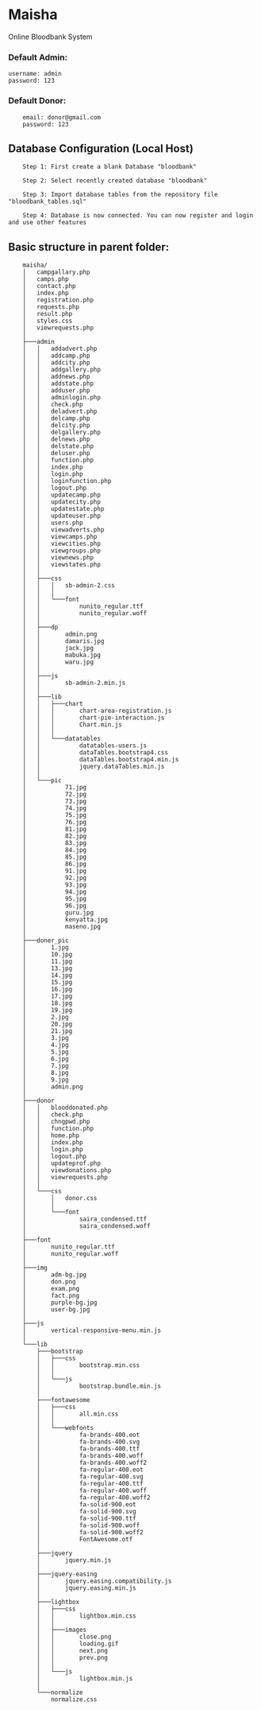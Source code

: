 # Maisha
Online Bloodbank System

### Default Admin:
	username: admin
	password: 123

### Default Donor:	
```
	email: donor@gmail.com
	password: 123
```

## Database Configuration  (Local Host)
```	
	Step 1: First create a blank Database "bloodbank"
	
	Step 2: Select recently created database "bloodbank"

	Step 3: Import database tables from the repository file  "bloodbank_tables.sql"

	Step 4: Database is now connected. You can now register and login and use other features
```

## Basic structure in parent folder:
		maisha/
		│   campgallary.php
		│   camps.php
		│   contact.php
		│   index.php
		│   registration.php
		│   requests.php
		│   result.php
		│   styles.css
		│   viewrequests.php
		│
		├───admin
		│   │   addadvert.php
		│   │   addcamp.php
		│   │   addcity.php
		│   │   addgallery.php
		│   │   addnews.php
		│   │   addstate.php
		│   │   adduser.php
		│   │   adminlogin.php
		│   │   check.php
		│   │   deladvert.php
		│   │   delcamp.php
		│   │   delcity.php
		│   │   delgallery.php
		│   │   delnews.php
		│   │   delstate.php
		│   │   deluser.php
		│   │   function.php
		│   │   index.php
		│   │   login.php
		│   │   loginfunction.php
		│   │   logout.php
		│   │   updatecamp.php
		│   │   updatecity.php
		│   │   updatestate.php
		│   │   updateuser.php
		│   │   users.php
		│   │   viewadverts.php
		│   │   viewcamps.php
		│   │   viewcities.php
		│   │   viewgroups.php
		│   │   viewnews.php
		│   │   viewstates.php
		│   │
		│   ├───css
		│   │   │   sb-admin-2.css
		│   │   │
		│   │   └───font
		│   │           nunito_regular.ttf
		│   │           nunito_regular.woff
		│   │
		│   ├───dp
		│   │       admin.png
		│   │       damaris.jpg
		│   │       jack.jpg
		│   │       mabuka.jpg
		│   │       waru.jpg
		│   │
		│   ├───js
		│   │       sb-admin-2.min.js
		│   │
		│   ├───lib
		│   │   ├───chart
		│   │   │       chart-area-registration.js
		│   │   │       chart-pie-interaction.js
		│   │   │       Chart.min.js
		│   │   │
		│   │   └───datatables
		│   │           datatables-users.js
		│   │           dataTables.bootstrap4.css
		│   │           dataTables.bootstrap4.min.js
		│   │           jquery.dataTables.min.js
		│   │
		│   └───pic
		│           71.jpg
		│           72.jpg
		│           73.jpg
		│           74.jpg
		│           75.jpg
		│           76.jpg
		│           81.jpg
		│           82.jpg
		│           83.jpg
		│           84.jpg
		│           85.jpg
		│           86.jpg
		│           91.jpg
		│           92.jpg
		│           93.jpg
		│           94.jpg
		│           95.jpg
		│           96.jpg
		│           guru.jpg
		│           kenyatta.jpg
		│           maseno.jpg
		│
		├───doner_pic
		│       1.jpg
		│       10.jpg
		│       11.jpg
		│       13.jpg
		│       14.jpg
		│       15.jpg
		│       16.jpg
		│       17.jpg
		│       18.jpg
		│       19.jpg
		│       2.jpg
		│       20.jpg
		│       21.jpg
		│       3.jpg
		│       4.jpg
		│       5.jpg
		│       6.jpg
		│       7.jpg
		│       8.jpg
		│       9.jpg
		│       admin.png
		│
		├───donor
		│   │   blooddonated.php
		│   │   check.php
		│   │   chngpwd.php
		│   │   function.php
		│   │   home.php
		│   │   index.php
		│   │   login.php
		│   │   logout.php
		│   │   updateprof.php
		│   │   viewdonations.php
		│   │   viewrequests.php
		│   │
		│   └───css
		│       │   donor.css
		│       │
		│       └───font
		│               saira_condensed.ttf
		│               saira_condensed.woff
		│
		├───font
		│       nunito_regular.ttf
		│       nunito_regular.woff
		│
		├───img
		│       adm-bg.jpg
		│       don.png
		│       exam.png
		│       fact.png
		│       purple-bg.jpg
		│       user-bg.jpg
		│
		├───js
		│       vertical-responsive-menu.min.js
		│
		└───lib
		    ├───bootstrap
		    │   ├───css
		    │   │       bootstrap.min.css
		    │   │
		    │   └───js
		    │           bootstrap.bundle.min.js
		    │
		    ├───fontawesome
		    │   ├───css
		    │   │       all.min.css
		    │   │
		    │   └───webfonts
		    │           fa-brands-400.eot
		    │           fa-brands-400.svg
		    │           fa-brands-400.ttf
		    │           fa-brands-400.woff
		    │           fa-brands-400.woff2
		    │           fa-regular-400.eot
		    │           fa-regular-400.svg
		    │           fa-regular-400.ttf
		    │           fa-regular-400.woff
		    │           fa-regular-400.woff2
		    │           fa-solid-900.eot
		    │           fa-solid-900.svg
		    │           fa-solid-900.ttf
		    │           fa-solid-900.woff
		    │           fa-solid-900.woff2
		    │           FontAwesome.otf
		    │
		    ├───jquery
		    │       jquery.min.js
		    │
		    ├───jquery-easing
		    │       jquery.easing.compatibility.js
		    │       jquery.easing.min.js
		    │
		    ├───lightbox
		    │   ├───css
		    │   │       lightbox.min.css
		    │   │
		    │   ├───images
		    │   │       close.png
		    │   │       loading.gif
		    │   │       next.png
		    │   │       prev.png
		    │   │
		    │   └───js
		    │           lightbox.min.js
		    │
		    └───normalize
			    normalize.css
